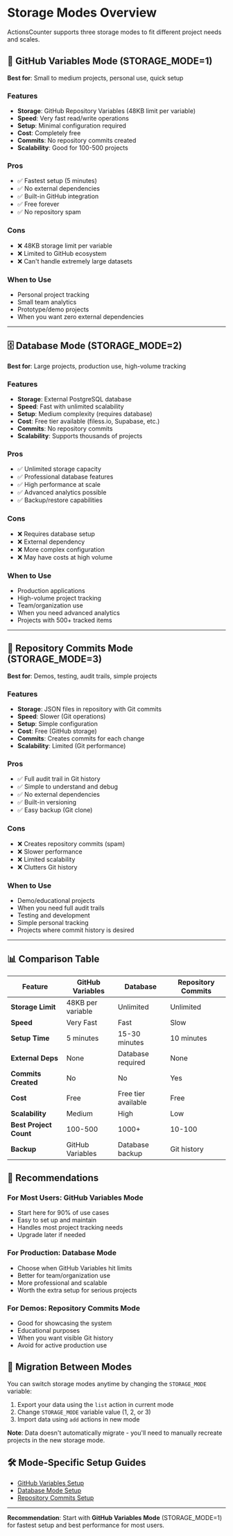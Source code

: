 # Storage Modes Overview

ActionsCounter supports three storage modes to fit different project needs and scales.

## 🔗 GitHub Variables Mode (STORAGE_MODE=1)

**Best for**: Small to medium projects, personal use, quick setup

### Features
- **Storage**: GitHub Repository Variables (48KB limit per variable)
- **Speed**: Very fast read/write operations
- **Setup**: Minimal configuration required
- **Cost**: Completely free
- **Commits**: No repository commits created
- **Scalability**: Good for 100-500 projects

### Pros
- ✅ Fastest setup (5 minutes)
- ✅ No external dependencies
- ✅ Built-in GitHub integration
- ✅ Free forever
- ✅ No repository spam

### Cons
- ❌ 48KB storage limit per variable
- ❌ Limited to GitHub ecosystem
- ❌ Can't handle extremely large datasets

### When to Use
- Personal project tracking
- Small team analytics
- Prototype/demo projects
- When you want zero external dependencies

---

## 🗄️ Database Mode (STORAGE_MODE=2)

**Best for**: Large projects, production use, high-volume tracking

### Features
- **Storage**: External PostgreSQL database
- **Speed**: Fast with unlimited scalability
- **Setup**: Medium complexity (requires database)
- **Cost**: Free tier available (filess.io, Supabase, etc.)
- **Commits**: No repository commits
- **Scalability**: Supports thousands of projects

### Pros
- ✅ Unlimited storage capacity
- ✅ Professional database features
- ✅ High performance at scale
- ✅ Advanced analytics possible
- ✅ Backup/restore capabilities

### Cons
- ❌ Requires database setup
- ❌ External dependency
- ❌ More complex configuration
- ❌ May have costs at high volume

### When to Use
- Production applications
- High-volume project tracking
- Team/organization use
- When you need advanced analytics
- Projects with 500+ tracked items

---

## 📁 Repository Commits Mode (STORAGE_MODE=3)

**Best for**: Demos, testing, audit trails, simple projects

### Features
- **Storage**: JSON files in repository with Git commits
- **Speed**: Slower (Git operations)
- **Setup**: Simple configuration
- **Cost**: Free (GitHub storage)
- **Commits**: Creates commits for each change
- **Scalability**: Limited (Git performance)

### Pros
- ✅ Full audit trail in Git history
- ✅ Simple to understand and debug
- ✅ No external dependencies
- ✅ Built-in versioning
- ✅ Easy backup (Git clone)

### Cons
- ❌ Creates repository commits (spam)
- ❌ Slower performance
- ❌ Limited scalability
- ❌ Clutters Git history

### When to Use
- Demo/educational projects
- When you need full audit trails
- Testing and development
- Simple personal tracking
- Projects where commit history is desired

---

## 📊 Comparison Table

| Feature                | GitHub Variables  | Database            | Repository Commits |
| ---------------------- | ----------------- | ------------------- | ------------------ |
| **Storage Limit**      | 48KB per variable | Unlimited           | Unlimited          |
| **Speed**              | Very Fast         | Fast                | Slow               |
| **Setup Time**         | 5 minutes         | 15-30 minutes       | 10 minutes         |
| **External Deps**      | None              | Database required   | None               |
| **Commits Created**    | No                | No                  | Yes                |
| **Cost**               | Free              | Free tier available | Free               |
| **Scalability**        | Medium            | High                | Low                |
| **Best Project Count** | 100-500           | 1000+               | 10-100             |
| **Backup**             | GitHub Variables  | Database backup     | Git history        |

## 🎯 Recommendations

### For Most Users: GitHub Variables Mode
- Start here for 90% of use cases
- Easy to set up and maintain
- Handles most project tracking needs
- Upgrade later if needed

### For Production: Database Mode
- Choose when GitHub Variables hit limits
- Better for team/organization use
- More professional and scalable
- Worth the extra setup for serious projects

### For Demos: Repository Commits Mode
- Good for showcasing the system
- Educational purposes
- When you want visible Git history
- Avoid for active production use

## 🔄 Migration Between Modes

You can switch storage modes anytime by changing the `STORAGE_MODE` variable:

1. Export your data using the `list` action in current mode
2. Change `STORAGE_MODE` variable value (1, 2, or 3)
3. Import data using `add` actions in new mode

**Note**: Data doesn't automatically migrate - you'll need to manually recreate projects in the new storage mode.

## 🛠️ Mode-Specific Setup Guides

- [GitHub Variables Setup](./storage-github-variables.md)
- [Database Mode Setup](./storage-database.md)
- [Repository Commits Setup](./storage-repository.md)

---

**Recommendation**: Start with **GitHub Variables Mode** (STORAGE_MODE=1) for fastest setup and best performance for most users.
